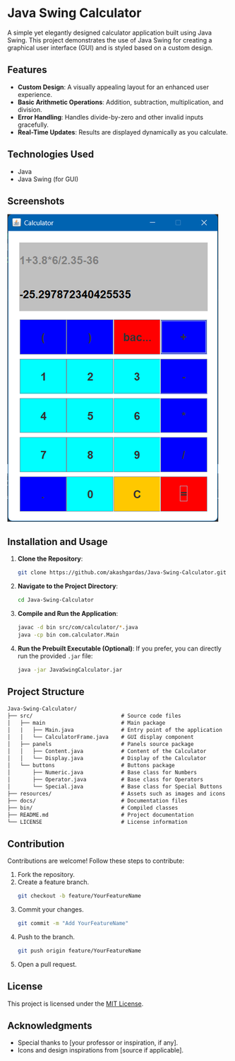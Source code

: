 # Java Swing Calculator

A simple yet elegantly designed calculator application built using Java Swing. This project demonstrates the use of Java Swing for creating a graphical user interface (GUI) and is styled based on a custom design.

## Features

- **Custom Design**: A visually appealing layout for an enhanced user experience.
- **Basic Arithmetic Operations**: Addition, subtraction, multiplication, and division.
- **Error Handling**: Handles divide-by-zero and other invalid inputs gracefully.
- **Real-Time Updates**: Results are displayed dynamically as you calculate.

## Technologies Used

- Java
- Java Swing (for GUI)

## Screenshots

![Calculator Screenshot](resources/screenshot.png)

## Installation and Usage

1. **Clone the Repository**:
   ```bash
   git clone https://github.com/akashgardas/Java-Swing-Calculator.git
   ```

2. **Navigate to the Project Directory**:
   ```bash
   cd Java-Swing-Calculator
   ```

3. **Compile and Run the Application**:
   ```bash
   javac -d bin src/com/calculator/*.java
   java -cp bin com.calculator.Main
   ```

4. **Run the Prebuilt Executable (Optional)**:
   If you prefer, you can directly run the provided `.jar` file:
   ```bash
   java -jar JavaSwingCalculator.jar
   ```

## Project Structure

```
Java-Swing-Calculator/
├── src/                            # Source code files
│   ├── main                        # Main package
│   |   ├── Main.java               # Entry point of the application
│   │   └── CalculatorFrame.java    # GUI display component
│   ├── panels                      # Panels source package
│   │   ├── Content.java            # Content of the Calculator
│   │   └── Display.java            # Display of the Calculator
│   └── buttons                     # Buttons package
│       ├── Numeric.java            # Base class for Numbers
│       ├── Operator.java           # Base class for Operators
│       └── Special.java            # Base class for Special Buttons
├── resources/                      # Assets such as images and icons
├── docs/                           # Documentation files
├── bin/                            # Compiled classes
├── README.md                       # Project documentation
└── LICENSE                         # License information
```

## Contribution

Contributions are welcome! Follow these steps to contribute:

1. Fork the repository.
2. Create a feature branch.
   ```bash
   git checkout -b feature/YourFeatureName
   ```
3. Commit your changes.
   ```bash
   git commit -m "Add YourFeatureName"
   ```
4. Push to the branch.
   ```bash
   git push origin feature/YourFeatureName
   ```
5. Open a pull request.

## License

This project is licensed under the [MIT License](LICENSE).

## Acknowledgments

- Special thanks to [your professor or inspiration, if any].
- Icons and design inspirations from [source if applicable].
